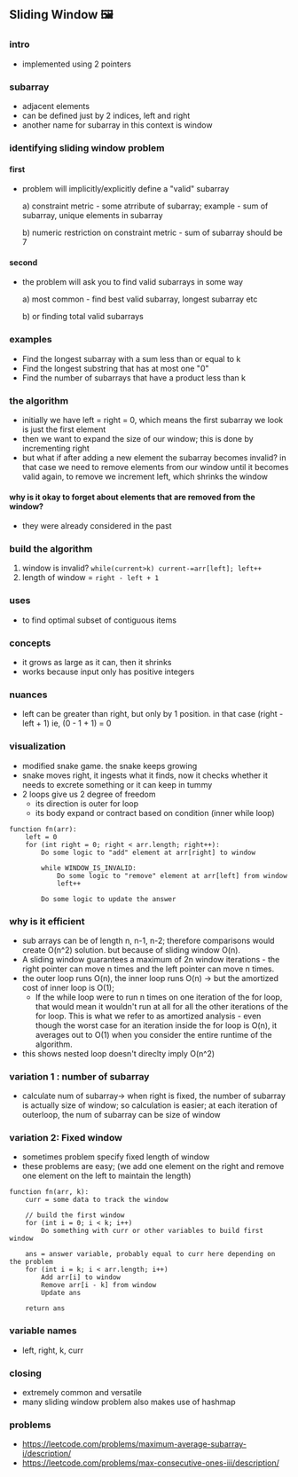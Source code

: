 ## Sliding Window 🖼️

### intro

- implemented using 2 pointers

### subarray

- adjacent elements
- can be defined just by 2 indices, left and right
- another name for subarray in this context is window

### identifying sliding window problem

#### first

- problem will implicitly/explicitly define a "valid" subarray

  a) constraint metric - some atrribute of subarray;
  example - sum of subarray, unique elements in subarray

  b) numeric restriction on constraint metric - sum of subarray should be 7

#### second

- the problem will ask you to find valid subarrays in some way

  a) most common - find best valid subarray, longest subarray etc

  b) or finding total valid subarrays

### examples

- Find the longest subarray with a sum less than or equal to k
- Find the longest substring that has at most one "0"
- Find the number of subarrays that have a product less than k

### the algorithm

- initially we have left = right = 0, which means the first subarray we look is just the first element
- then we want to expand the size of our window; this is done by incrementing right
- but what if after adding a new element the subarray becomes invalid? in that case we need to remove elements from our window until it becomes valid again, to remove we increment left, which shrinks the window

#### why is it okay to forget about elements that are removed from the window?

- they were already considered in the past

### build the algorithm

1. window is invalid? `while(current>k) current-=arr[left]; left++`
2. length of window = `right - left + 1`

### uses

- to find optimal subset of contiguous items

### concepts

- it grows as large as it can, then it shrinks
- works because input only has positive integers

### nuances

- left can be greater than right, but only by 1 position. in that case (right - left + 1) ie, (0 - 1 + 1) = 0

### visualization

- modified snake game. the snake keeps growing
- snake moves right, it ingests what it finds, now it checks whether it needs to excrete something or it can keep in tummy
- 2 loops give us 2 degree of freedom
  - its direction is outer for loop
  - its body expand or contract based on condition (inner while loop)

```
function fn(arr):
    left = 0
    for (int right = 0; right < arr.length; right++):
        Do some logic to "add" element at arr[right] to window

        while WINDOW_IS_INVALID:
            Do some logic to "remove" element at arr[left] from window
            left++

        Do some logic to update the answer
```

### why is it efficient

- sub arrays can be of length n, n-1, n-2; therefore comparisons would create O(n^2) solution. but because of sliding window O(n).
- A sliding window guarantees a maximum of 2n window iterations - the right pointer can move n times and the left pointer can move n times.
- the outer loop runs O(n), the inner loop runs O(n) -> but the amortized cost of inner loop is O(1);
  - If the while loop were to run n times on one iteration of the for loop, that would mean it wouldn't run at all for all the other iterations of the for loop. This is what we refer to as amortized analysis - even though the worst case for an iteration inside the for loop is O(n), it averages out to O(1) when you consider the entire runtime of the algorithm.
- this shows nested loop doesn't direclty imply O(n^2)

### variation 1 : number of subarray

- calculate num of subarray-> when right is fixed, the number of subarray is actually size of window; so calculation is easier; at each iteration of outerloop, the num of subarray can be size of window

### variation 2: Fixed window

- sometimes problem specify fixed length of window
- these problems are easy; (we add one element on the right and remove one element on the left to maintain the length)

```
function fn(arr, k):
    curr = some data to track the window

    // build the first window
    for (int i = 0; i < k; i++)
        Do something with curr or other variables to build first window

    ans = answer variable, probably equal to curr here depending on the problem
    for (int i = k; i < arr.length; i++)
        Add arr[i] to window
        Remove arr[i - k] from window
        Update ans

    return ans
```

### variable names

- left, right, k, curr

### closing

- extremely common and versatile
- many sliding window problem also makes use of hashmap

### problems

- https://leetcode.com/problems/maximum-average-subarray-i/description/
- https://leetcode.com/problems/max-consecutive-ones-iii/description/
